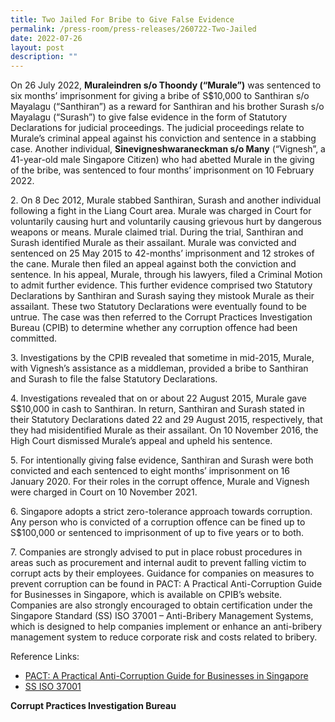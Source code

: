 ```yaml
---
title: Two Jailed For Bribe to Give False Evidence
permalink: /press-room/press-releases/260722-Two-Jailed
date: 2022-07-26
layout: post
description: ""
---
```

On 26 July 2022, **Muraleindren s/o Thoondy (“Murale”)** was sentenced to six months’ imprisonment for giving a bribe of S$10,000 to Santhiran s/o Mayalagu (“Santhiran”) as a reward for Santhiran and his brother Surash s/o Mayalagu (“Surash”) to give false evidence in the form of Statutory Declarations for judicial proceedings. The judicial proceedings relate to Murale’s criminal appeal against his conviction and sentence in a stabbing case. Another individual, **Sinevigneshwaraneckman s/o Many** (“Vignesh”, a 41-year-old male Singapore Citizen) who had abetted Murale in the giving of the bribe, was sentenced to four months’ imprisonment on 10 February 2022. 

2\. On 8 Dec 2012, Murale stabbed Santhiran, Surash and another individual following a fight in the Liang Court area. Murale was charged in Court for voluntarily causing hurt and voluntarily causing grievous hurt by dangerous weapons or means. Murale claimed trial. During the trial, Santhiran and Surash identified Murale as their assailant. Murale was convicted and sentenced on 25 May 2015 to 42-months’ imprisonment and 12 strokes of the cane. Murale then filed an appeal against both the conviction and sentence. In his appeal, Murale, through his lawyers, filed a Criminal Motion to admit further evidence. This further evidence comprised two Statutory Declarations by Santhiran and Surash saying they mistook Murale as their assailant. These two Statutory Declarations were eventually found to be untrue. The case was then referred to the Corrupt Practices Investigation Bureau (CPIB) to determine whether any corruption offence had been committed.

3\. Investigations by the CPIB revealed that sometime in mid-2015, Murale, with Vignesh’s assistance as a middleman, provided a bribe to Santhiran and Surash to file the false Statutory Declarations.

4\. Investigations revealed that on or about 22 August 2015, Murale gave S$10,000 in cash to Santhiran. In return, Santhiran and Surash stated in their Statutory Declarations dated 22 and 29 August 2015, respectively, that they had misidentified Murale as their assailant. On 10 November 2016, the High Court dismissed Murale’s appeal and upheld his sentence.

5\. For intentionally giving false evidence, Santhiran and Surash were both convicted and each sentenced to eight months’ imprisonment on 16 January 2020. For their roles in the corrupt offence, Murale and Vignesh were charged in Court on 10 November 2021. 

6\. Singapore adopts a strict zero-tolerance approach towards corruption. Any person who is convicted of a corruption offence can be fined up to S$100,000 or sentenced to imprisonment of up to five years or to both.

7\. Companies are strongly advised to put in place robust procedures in areas such as procurement and internal audit to prevent falling victim to corrupt acts by their employees. Guidance for companies on measures to prevent corruption can be found in PACT: A Practical Anti-Corruption Guide for Businesses in Singapore, which is available on CPIB’s website. Companies are also strongly encouraged to obtain certification under the Singapore Standard (SS) ISO 37001 – Anti-Bribery Management Systems, which is designed to help companies implement or enhance an anti-bribery management system to reduce corporate risk and costs related to bribery.

Reference Links:

* [PACT: A Practical Anti-Corruption Guide for Businesses in Singapore](/research-room/publications/anti-corruption-guide-for-businesses/)<br>
* [SS ISO 37001](/research-room/publications/ss-iso-37001/)

**Corrupt Practices Investigation Bureau**